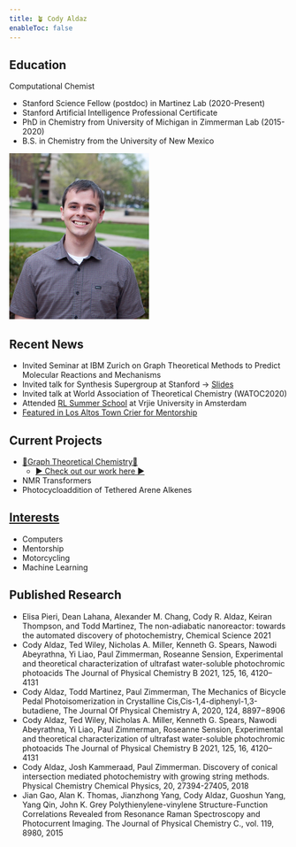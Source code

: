 ```yaml
---
title: 🪴 Cody Aldaz
enableToc: false
---
```


## Education
Computational Chemist <br>
- Stanford Science Fellow (postdoc) in Martinez Lab (2020-Present) <br>
- Stanford Artificial Intelligence Professional Certificate
- PhD in Chemistry from University of Michigan in Zimmerman Lab (2015-2020) <br>
- B.S. in Chemistry from the University of New Mexico <br>

![me](codyaldaz.png)

## Recent News
- Invited Seminar at IBM Zurich on Graph Theoretical Methods to Predict Molecular Reactions and Mechanisms <br>
- Invited talk for Synthesis Supergroup at Stanford -> [Slides]() <br>
- Invited talk at World Association of Theoretical Chemistry (WATOC2020) <br>
- Attended [RL Summer School](https://rlsummerschool.com) at Vrjie University in Amsterdam 
- [Featured in Los Altos Town Crier for Mentorship](https://www.losaltosonline.com/schools/science-learning-institute-offers-internships-with-pathway-to-stem/article_8056c754-b564-11ec-ad82-4b544bbeb2ef.html)

## Current Projects
- [🔗Graph Theoretical Chemistry🔗](https://mtzgroup.github.io/retropath-web/)
    - [▶️ Check out our work here ▶️](https://youtu.be/L-8zXFInrOc)
- NMR Transformers 
- Photocycloaddition of Tethered Arene Alkenes

## [Interests](notes/Interests.md)
- Computers
- Mentorship
- Motorcycling
- Machine Learning


## Published Research
- Elisa Pieri, Dean Lahana, Alexander M. Chang, Cody R. Aldaz, Keiran Thompson, and Todd Martinez, The non-adiabatic nanoreactor: towards the automated discovery of photochemistry, Chemical Science 2021
- Cody Aldaz, Ted Wiley, Nicholas A. Miller, Kenneth G. Spears, Nawodi Abeyrathna, Yi Liao, Paul Zimmerman, Roseanne Sension, Experimental and theoretical characterization of ultrafast water-soluble photochromic photoacids The Journal of Physical Chemistry B 2021, 125, 16, 4120–4131
- Cody Aldaz, Todd Martinez, Paul Zimmerman, The Mechanics of Bicycle Pedal Photoisomerization in Crystalline Cis,Cis-1,4-diphenyl-1,3-butadiene, The Journal Of Physical Chemistry A, 2020, 124, 8897−8906
- Cody Aldaz, Ted Wiley, Nicholas A. Miller, Kenneth G. Spears, Nawodi Abeyrathna, Yi Liao, Paul Zimmerman, Roseanne Sension, Experimental and theoretical characterization of ultrafast water-soluble photochromic photoacids The Journal of Physical Chemistry B 2021, 125, 16, 4120–4131
- Cody Aldaz, Josh Kammeraad, Paul Zimmerman. Discovery of conical intersection mediated photochemistry with growing string methods. Physical Chemistry Chemical Physics, 20, 27394-27405, 2018
- Jian Gao, Alan K. Thomas, Jianzhong Yang, Cody Aldaz, Guoshun Yang, Yang Qin, John K. Grey Polythienylene-vinylene Structure-Function Correlations Revealed from Resonance Raman Spectroscopy and Photocurrent Imaging. The Journal of Physical Chemistry C., vol. 119, 8980, 2015


